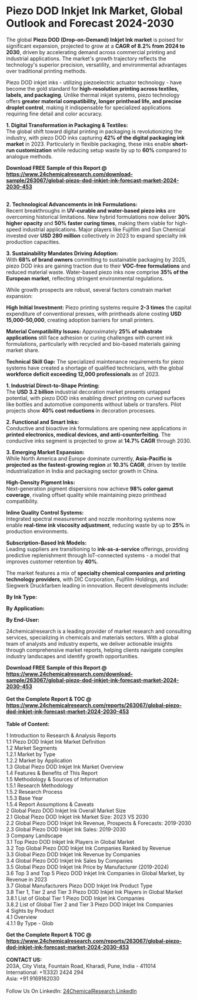 <h1>Piezo DOD Inkjet Ink Market, Global Outlook and Forecast 2024-2030</h1><p>The global <strong>Piezo DOD (Drop-on-Demand) Inkjet Ink market</strong> is poised for significant expansion, projected to grow at a <strong>CAGR of 8.2% from 2024 to 2030</strong>, driven by accelerating demand across commercial printing and industrial applications. The market's growth trajectory reflects the technology's superior precision, versatility, and environmental advantages over traditional printing methods.</p><p>Piezo DOD inkjet inks - utilizing piezoelectric actuator technology - have become the gold standard for <strong>high-resolution printing across textiles, labels, and packaging</strong>. Unlike thermal inkjet systems, piezo technology offers <strong>greater material compatibility, longer printhead life, and precise droplet control</strong>, making it indispensable for specialized applications requiring fine detail and color accuracy.</p><p><strong>1. Digital Transformation in Packaging &amp; Textiles:</strong><br>
The global shift toward digital printing in packaging is revolutionizing the industry, with piezo DOD inks capturing <strong>42% of the digital packaging ink market</strong> in 2023. Particularly in flexible packaging, these inks enable <strong>short-run customization</strong> while reducing setup waste by up to <strong>60%</strong> compared to analogue methods.</p><div><b>Download FREE Sample of this Report @ 
            <a href="https://www.24chemicalresearch.com/download-sample/263067/global-piezo-dod-inkjet-ink-forecast-market-2024-2030-453">
            https://www.24chemicalresearch.com/download-sample/263067/global-piezo-dod-inkjet-ink-forecast-market-2024-2030-453</a></b></div><br><p><strong>2. Technological Advancements in Ink Formulations:</strong><br>
Recent breakthroughs in <strong>UV-curable and water-based piezo inks</strong> are overcoming historical limitations. New hybrid formulations now deliver <strong>30% higher opacity</strong> and <strong>50% faster curing times</strong>, making them viable for high-speed industrial applications. Major players like Fujifilm and Sun Chemical invested over <strong>USD 280 million</strong> collectively in 2023 to expand specialty ink production capacities.</p><p><strong>3. Sustainability Mandates Driving Adoption:</strong><br>
With <strong>68% of brand owners</strong> committing to sustainable packaging by 2025, piezo DOD inks are gaining traction due to their <strong>VOC-free formulations</strong> and reduced material waste. Water-based piezo inks now comprise <strong>35% of the European market</strong>, reflecting stringent environmental regulations.</p><p>While growth prospects are robust, several factors constrain market expansion:</p><p><strong>High Initial Investment:</strong> Piezo printing systems require <strong>2-3 times</strong> the capital expenditure of conventional presses, with printheads alone costing <strong>USD 15,000-50,000</strong>, creating adoption barriers for small printers.</p><p><strong>Material Compatibility Issues:</strong> Approximately <strong>25% of substrate applications</strong> still face adhesion or curing challenges with current ink formulations, particularly with recycled and bio-based materials gaining market share.</p><p><strong>Technical Skill Gap:</strong> The specialized maintenance requirements for piezo systems have created a shortage of qualified technicians, with the global <strong>workforce deficit exceeding 12,000 professionals</strong> as of 2023.</p><p><strong>1. Industrial Direct-to-Shape Printing:</strong><br>
The <strong>USD 3.2 billion</strong> industrial decoration market presents untapped potential, with piezo DOD inks enabling direct printing on curved surfaces like bottles and automotive components without labels or transfers. Pilot projects show <strong>40% cost reductions</strong> in decoration processes.</p><p><strong>2. Functional and Smart Inks:</strong><br>
Conductive and bioactive ink formulations are opening new applications in <strong>printed electronics, medical devices, and anti-counterfeiting</strong>. The conductive inks segment is projected to grow at <strong>14.7% CAGR</strong> through 2030.</p><p><strong>3. Emerging Market Expansion:</strong><br>
While North America and Europe dominate currently, <strong>Asia-Pacific is projected as the fastest-growing region</strong> at <strong>10.3% CAGR</strong>, driven by textile industrialization in India and packaging sector growth in China.</p><p><strong>High-Density Pigment Inks:</strong><br>
	Next-generation pigment dispersions now achieve <strong>98% color gamut coverage</strong>, rivaling offset quality while maintaining piezo printhead compatibility.</p><p><strong>Inline Quality Control Systems:</strong><br>
	Integrated spectral measurement and nozzle monitoring systems now enable <strong>real-time ink viscosity adjustment</strong>, reducing waste by up to <strong>25%</strong> in production environments.</p><p><strong>Subscription-Based Ink Models:</strong><br>
	Leading suppliers are transitioning to <strong>ink-as-a-service</strong> offerings, providing predictive replenishment through IoT-connected systems - a model that improves customer retention by <strong>40%</strong>.</p><p>The market features a mix of <strong>specialty chemical companies and printing technology providers</strong>, with DIC Corporation, Fujifilm Holdings, and Siegwerk Druckfarben leading in innovation. Recent developments include:</p><p><strong>By Ink Type:</strong></p><p><strong>By Application:</strong></p><p><strong>By End-User:</strong></p><p>24chemicalresearch is a leading provider of market research and consulting services, specializing in chemicals and materials sectors. With a global team of analysts and industry experts, we deliver actionable insights through comprehensive market reports, helping clients navigate complex industry landscapes and identify growth opportunities.</p><div><b>Download FREE Sample of this Report @ 
            <a href="https://www.24chemicalresearch.com/download-sample/263067/global-piezo-dod-inkjet-ink-forecast-market-2024-2030-453">
            https://www.24chemicalresearch.com/download-sample/263067/global-piezo-dod-inkjet-ink-forecast-market-2024-2030-453</a></b></div><br><div><b>Get the Complete Report & TOC @ 
            <a href="https://www.24chemicalresearch.com/reports/263067/global-piezo-dod-inkjet-ink-forecast-market-2024-2030-453">
            https://www.24chemicalresearch.com/reports/263067/global-piezo-dod-inkjet-ink-forecast-market-2024-2030-453</a></b></div><br>
            <b>Table of Content:</b><p>1 Introduction to Research & Analysis Reports<br />
    1.1 Piezo DOD Inkjet Ink Market Definition<br />
    1.2 Market Segments<br />
        1.2.1 Market by Type<br />
        1.2.2 Market by Application<br />
    1.3 Global Piezo DOD Inkjet Ink Market Overview<br />
    1.4 Features & Benefits of This Report<br />
    1.5 Methodology & Sources of Information<br />
        1.5.1 Research Methodology<br />
        1.5.2 Research Process<br />
        1.5.3 Base Year<br />
        1.5.4 Report Assumptions & Caveats<br />
2 Global Piezo DOD Inkjet Ink Overall Market Size<br />
    2.1 Global Piezo DOD Inkjet Ink Market Size: 2023 VS 2030<br />
    2.2 Global Piezo DOD Inkjet Ink Revenue, Prospects & Forecasts: 2019-2030<br />
    2.3 Global Piezo DOD Inkjet Ink Sales: 2019-2030<br />
3 Company Landscape<br />
    3.1 Top Piezo DOD Inkjet Ink Players in Global Market<br />
    3.2 Top Global Piezo DOD Inkjet Ink Companies Ranked by Revenue<br />
    3.3 Global Piezo DOD Inkjet Ink Revenue by Companies<br />
    3.4 Global Piezo DOD Inkjet Ink Sales by Companies<br />
    3.5 Global Piezo DOD Inkjet Ink Price by Manufacturer (2019-2024)<br />
    3.6 Top 3 and Top 5 Piezo DOD Inkjet Ink Companies in Global Market, by Revenue in 2023<br />
    3.7 Global Manufacturers Piezo DOD Inkjet Ink Product Type<br />
    3.8 Tier 1, Tier 2 and Tier 3 Piezo DOD Inkjet Ink Players in Global Market<br />
        3.8.1 List of Global Tier 1 Piezo DOD Inkjet Ink Companies<br />
        3.8.2 List of Global Tier 2 and Tier 3 Piezo DOD Inkjet Ink Companies<br />
4 Sights by Product<br />
    4.1 Overview<br />
        4.1.1 By Type - Glob</p><div><b>Get the Complete Report & TOC @ 
            <a href="https://www.24chemicalresearch.com/reports/263067/global-piezo-dod-inkjet-ink-forecast-market-2024-2030-453">
            https://www.24chemicalresearch.com/reports/263067/global-piezo-dod-inkjet-ink-forecast-market-2024-2030-453</a></b></div><br><b>CONTACT US:</b><br>
            203A, City Vista, Fountain Road, Kharadi, Pune, India - 411014<br>
            International: +1(332) 2424 294<br>
            Asia: +91 9169162030 <br><br>
            Follow Us On LinkedIn: <a href="https://www.linkedin.com/company/24chemicalresearch/">24ChemicalResearch LinkedIn</a>